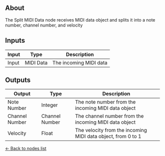 ## About
The Split MIDI Data node receives MIDI data object and splits it into a note number, channel number, and velocity

## Inputs
Input | Type | Description
------------ | ------|-------
Input | MIDI Data | The incoming MIDI data

## Outputs
Output | Type| Description
------------ | -------|------
Note Number | Integer | The note number from the incoming MIDI data object
Channel Number | Channel Number | The channel number from the incoming MIDI data object
Velocity | Float | The velocity  from the incoming MIDI data object, from 0 to 1

[<- Back to nodes list](Nodes)
